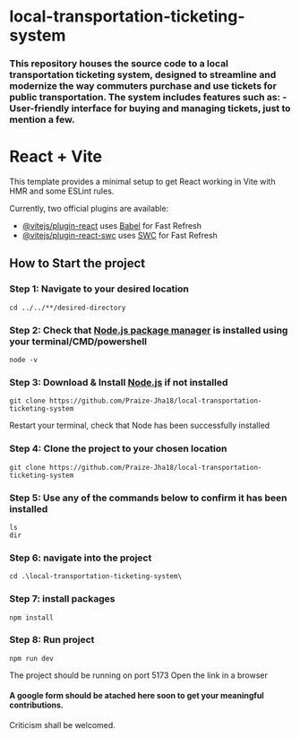 # local-transportation-ticketing-system
### This repository houses the source code to a local transportation ticketing system, designed to streamline and modernize the way commuters purchase and use tickets for public transportation. The system includes features such as: - User-friendly interface for buying and managing tickets, just to mention a few.

# React + Vite

This template provides a minimal setup to get React working in Vite with HMR and some ESLint rules.

Currently, two official plugins are available:

- [@vitejs/plugin-react](https://github.com/vitejs/vite-plugin-react/blob/main/packages/plugin-react/README.md) uses [Babel](https://babeljs.io/) for Fast Refresh
- [@vitejs/plugin-react-swc](https://github.com/vitejs/vite-plugin-react-swc) uses [SWC](https://swc.rs/) for Fast Refresh


## How to Start the project

### Step 1: Navigate to your desired location
```
cd ../../**/desired-directory
```

### Step 2: Check that [Node.js package manager](https://www.w3schools.com/nodejs/nodejs_intro.asp) is installed using your terminal/CMD/powershell
```
node -v
```

### Step 3: Download & Install [Node.js](https://nodejs.org/en/download/prebuilt-installer) if not installed
```
git clone https://github.com/Praize-Jha18/local-transportation-ticketing-system
```
Restart your terminal, check that Node has been successfully installed

### Step 4: Clone the project to your chosen location
```
git clone https://github.com/Praize-Jha18/local-transportation-ticketing-system
```

### Step 5: Use any of the commands below to confirm it has been installed
```
ls
dir
```

### Step 6: navigate into the project
```
cd .\local-transportation-ticketing-system\
```

### Step 7: install packages
```
npm install
```

### Step 8: Run project
```
npm run dev
```

The project should be running on port 5173
Open the link in a browser

#### A google form should be atached here soon to get your meaningful contributions.
Criticism shall be welcomed.
